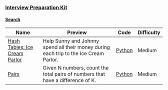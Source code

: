 
### [Interview Preparation Kit](https://www.hackerrank.com/interview/interview-preparation-kit)


#### [Search](https://www.hackerrank.com/interview/interview-preparation-kit/search/challenges)

Name | Preview | Code | Difficulty
---- | ------- | ---- | ----------
[Hash Tables: Ice Cream Parlor](https://www.hackerrank.com/challenges/ctci-ice-cream-parlor/problem?h_l=playlist&slugs%5B%5D=interview&slugs%5B%5D=interview-preparation-kit&slugs%5B%5D=search)|Help Sunny and Johnny spend all their money during each trip to the Ice Cream Parlor.|[Python](ctci-ice-cream-parlor.py)|Medium
[Pairs](https://www.hackerrank.com/challenges/pairs/problem?h_l=playlist&slugs%5B%5D=interview&slugs%5B%5D=interview-preparation-kit&slugs%5B%5D=search)|Given N numbers, count the total pairs of numbers that have a difference of K.|[Python](pairs.py)|Medium

